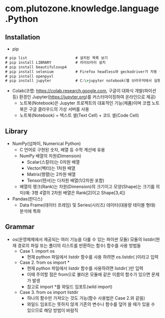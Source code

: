 # com.plutozone.knowledge.language.Python


## Installation
- pip
```cmd
# pip list						# 설치된 목록 보기
# pip install LIBRARY			# 라이브러리 설치
# pip install beautifulsoup4
# pip install selenium			# Firefox headless와 geckodriver가 자동 설치됨(사전에 하위 버전의 FireFox 설치 권장)
# pip install openpyxl
# pip install jupyter			# C:\>jupyter notebook(웹 브라우저에서 실행되는 대화형 파이썬 환경)
```

- Colab(코랩: https://colab.research.google.com, 구글이 대화식 개발(파이션 등) 환경인 Jupyter(https://jupyter.org)를 커스터마이징하여 온라인으로 제공)
	- 노트북(Notebook)은 Jupyter 프로젝트의 대표적인 기능(제품)이며 코랩 노트북은 구글 클라우드의 가상 서버를 사용
	- 노트북(Notebook) = 텍스트 셀(Text Cell) + 코드 셀(Code Cell)


## Library
- NumPy(넘파이, Numerical Python)
	- C 언어로 구현된 숫자, 배열 등 수학 계산에 유용
	- NumPy 배열의 차원(Dimension)
		- Scalar(스칼라)는 0차원 배열
		- Vector(벡터)는 1차원 배열
		- Matrix(행렬)는 2차원 배열
		- Tensor(텐서)는 다차원 배열(1/2차원 포함)
	- 배열의 랭크(Rank)는 차원(Dimension)의 크기이고 모양(Shape)는 크기를 의미(예: 3행 4열의 2차원 배열은 Rank[2]이고 Shape[3,4])
- Pandas(판다스)
	- Data Frame(데이터 프레임) 및 Series(시리즈) 데이터(대용량 테이블 형태) 분석에 특화


## Grammar
- os(운영체제에서 제공되는 여러 기능을 다룰 수 있는 파이썬 모듈) 모듈의 listdir(현재 경로의 파일 또는 폴더의 리스트를 반환하는 함수) 함수를 사용 방법들
	- Case 1. import os
		- 현재 python 파일에서 listdir 함수를 사용 하려면 os.listdir( )이라고 입력
	- Case 2. from os import *
		- 현재 python 파일에서 listdir 함수를 사용하려면 listdir( )만 입력
		- 이때 주의할 점은 from으로 불러온 모듈에 같은 이름의 함수가 있으면 문제가 발생
		- 참고로 import *를 와일드 임포트(wild import)
	- Case 3. from os import listdir
		- 하나의 함수만 가져오는 것도 가능(함수 사용법은 Case 2.와 같음)
		- 와일드 임포트는 뜻하지 않게 기존의 변수나 함수를 덮어 쓸 때가 있을 수 있으므로 해당 방법이 바람직